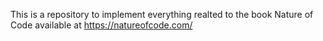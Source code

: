 This is a repository to implement everything realted to the book Nature of Code available at https://natureofcode.com/